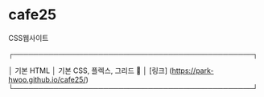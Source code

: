 # cafe25
CSS웹사이트

┌────────────────────────────────────────────────┐

│ 기본 HTML 
│ 기본 CSS, 플렉스, 그리드                        🔑
│ [링크] (https://park-hwoo.github.io/cafe25/)
└────────────────────────────────────────────────┘

